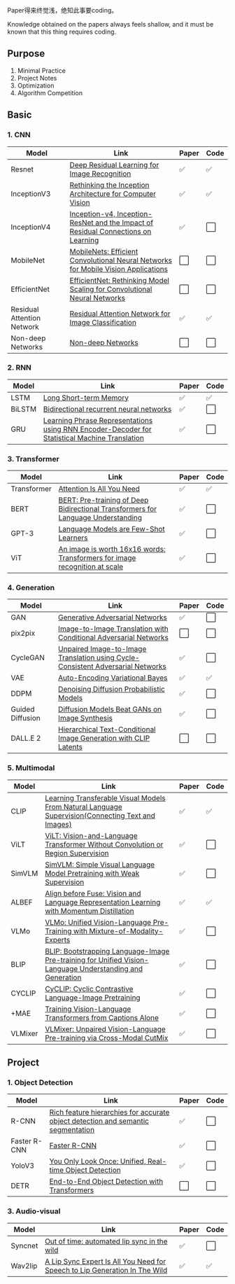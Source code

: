 <!--
 * @Author: Jiayi Liu
 * @Date: 2022-10-02 08:25:41
 * @LastEditors: Jiayi Liu
 * @LastEditTime: 2023-05-25 03:39:09
 * @FilePath: /private_jacieliu/DL-paper-implementation/README.md
 * @Description: 
 * Copyright (c) 2022 by JiayiLiu, All Rights Reserved. 
-->
Paper得来终觉浅，绝知此事要coding。

Knowledge obtained on the papers always feels shallow, and it must be known that this thing requires coding.

## Purpose

1. Minimal Practice
2. Project Notes
3. Optimization
4. Algorithm Competition

## Basic

### 1. CNN

| Model   | Link   | Paper  | Code  |
| ----  | ----  | ----  | ----  |
| Resnet  | [Deep Residual Learning for Image Recognition](https://arxiv.org/abs/1512.03385v1)  | :white_check_mark: | :white_check_mark: |
| InceptionV3  | [Rethinking the Inception Architecture for Computer Vision](https://arxiv.org/abs/1512.00567v3)  | :white_check_mark: | :white_check_mark: |
| InceptionV4  | [Inception-v4, Inception-ResNet and the Impact of Residual Connections on Learning](https://arxiv.org/abs/1602.07261)  | :white_check_mark: | :white_large_square: |
| MobileNet  | [MobileNets: Efficient Convolutional Neural Networks for Mobile Vision Applications](https://arxiv.org/abs/1704.04861)  | :white_large_square: | :white_large_square: |
| EfficientNet  | [EfficientNet: Rethinking Model Scaling for Convolutional Neural Networks](https://arxiv.org/abs/1905.11946)  | :white_large_square: | :white_large_square: |
| Residual Attention Network  | [Residual Attention Network for Image Classification](https://arxiv.org/abs/1704.06904)  | :white_check_mark: | :white_check_mark: |
| Non-deep Networks  | [Non-deep Networks](https://arxiv.org/abs/2110.07641)  | :white_large_square: | :white_large_square: |

### 2. RNN
| Model   | Link   | Paper  | Code  |
| ----  | ----  | ----  | ----  |
| LSTM  | [Long Short-term Memory](https://www.researchgate.net/publication/13853244_Long_Short-term_Memory)  | :white_check_mark: | :white_check_mark: |
| BiLSTM  | [Bidirectional recurrent neural networks](https://www.researchgate.net/publication/3316656_Bidirectional_recurrent_neural_networks)  | :white_check_mark: | :white_large_square: |
| GRU  | [Learning Phrase Representations using RNN Encoder-Decoder for Statistical Machine Translation](https://arxiv.org/abs/1406.1078)  | :white_check_mark: | :white_large_square: |

### 3. Transformer

| Model   | Link   | Paper  | Code  |
| ----  | ----  | ----  | ----  |
| Transformer  | [Attention Is All You Need](https://arxiv.org/abs/1706.03762)  | :white_check_mark: | :white_check_mark: |
| BERT  | [BERT: Pre-training of Deep Bidirectional Transformers for Language Understanding](https://arxiv.org/abs/1810.04805)  | :white_check_mark: | :white_large_square: |
| GPT-3  | [Language Models are Few-Shot Learners](https://arxiv.org/abs/2005.14165)  | :white_check_mark: | :white_large_square: |
| ViT  | [An image is worth 16x16 words: Transformers for image recognition at scale](https://arxiv.org/abs/2010.11929)  | :white_check_mark: | :white_large_square: |


### 4. Generation

| Model   | Link   | Paper  | Code  |
| ----  | ----  | ----  | ----  |
| GAN  | [Generative Adversarial Networks](https://arxiv.org/abs/1406.2661)  | :white_check_mark: | :white_large_square: |
| pix2pix  | [Image-to-Image Translation with Conditional Adversarial Networks](https://arxiv.org/abs/1611.07004)  | :white_large_square: | :white_large_square: |
| CycleGAN  | [Unpaired Image-to-Image Translation using Cycle-Consistent Adversarial Networks](https://arxiv.org/abs/1703.10593)  | :white_check_mark: | :white_large_square: |
| VAE  | [Auto-Encoding Variational Bayes](https://arxiv.org/abs/1312.6114)  | :white_check_mark: | :white_check_mark: |
| DDPM  | [Denoising Diffusion Probabilistic Models](https://arxiv.org/abs/2006.11239)  | :white_check_mark: | :white_large_square: |
| Guided Diffusion  | [Diffusion Models Beat GANs on Image Synthesis](https://arxiv.org/abs/2105.05233)  | :white_check_mark: | :white_large_square: |
| DALL.E 2  | [Hierarchical Text-Conditional Image Generation with CLIP Latents](https://arxiv.org/abs/2204.06125)  | :white_large_square: | :white_large_square: |

### 5. Multimodal

| Model   | Link   | Paper  | Code  |
| ----  | ----  | ----  | ----  |
| CLIP  | [Learning Transferable Visual Models From Natural Language Supervision(Connecting Text and Images)](https://arxiv.org/abs/2103.00020)  | :white_check_mark: | :white_check_mark: |
| ViLT  | [ViLT: Vision-and-Language Transformer Without Convolution or Region Supervision](https://arxiv.org/abs/2102.03334)  | :white_check_mark: | :white_large_square: |
| SimVLM  | [SimVLM: Simple Visual Language Model Pretraining with Weak Supervision](https://arxiv.org/abs/2108.10904)  | :white_check_mark: | :white_large_square: |
| ALBEF  | [Align before Fuse: Vision and Language Representation Learning with Momentum Distillation](https://proceedings.neurips.cc/paper/2021/hash/505259756244493872b7709a8a01b536-Abstract.html)  | :white_check_mark: | :white_check_mark: |
| VLMo  | [VLMo: Unified Vision-Language Pre-Training with Mixture-of-Modality-Experts](https://proceedings.neurips.cc/paper_files/paper/2022/hash/d46662aa53e78a62afd980a29e0c37ed-Abstract-Conference.html)  | :white_check_mark: | :white_large_square: |
| BLIP  | [BLIP: Bootstrapping Language-Image Pre-training for Unified Vision-Language Understanding and Generation](https://proceedings.mlr.press/v162/li22n.html)  | :white_check_mark: | :white_large_square: |
| CYCLIP  | [CyCLIP: Cyclic Contrastive Language-Image Pretraining](https://proceedings.neurips.cc/paper_files/paper/2022/hash/2cd36d327f33d47b372d4711edd08de0-Abstract-Conference.html)  | :white_check_mark: | :white_large_square: |
| +MAE  | [Training Vision-Language Transformers from Captions Alone](https://arxiv.org/abs/2205.09256)  | :white_check_mark: | :white_large_square: |
| VLMixer  | [VLMixer: Unpaired Vision-Language Pre-training via Cross-Modal CutMix](https://proceedings.mlr.press/v162/wang22h.html)  | :white_check_mark: | :white_large_square: |


## Project
### 1. Object Detection

| Model   | Link   | Paper  | Code  |
| ----  | ----  | ----  | ----  |
| R-CNN  | [Rich feature hierarchies for accurate object detection and semantic segmentation](https://arxiv.org/abs/1311.2524)  | :white_check_mark: | :white_large_square: |
| Faster R-CNN  | [Faster R-CNN](https://arxiv.org/abs/1504.08083)  | :white_check_mark: | :white_large_square: |
| YoloV3  | [You Only Look Once: Unified, Real-time Object Detection](https://www.cv-foundation.org/openaccess/content_cvpr_2016/html/Redmon_You_Only_Look_CVPR_2016_paper.html)  | :white_check_mark: | :white_large_square: |
| DETR  | [End-to-End Object Detection with Transformers](https://arxiv.org/abs/2005.12872)  | :white_large_square: | :white_large_square: |

### 3. Audio-visual

| Model   | Link   | Paper  | Code  |
| ----  | ----  | ----  | ----  |
| Syncnet  | [Out of time: automated lip sync in the wild](https://link.springer.com/chapter/10.1007/978-3-319-54427-4_19)  | :white_check_mark: | :white_large_square: |
| Wav2lip  | [A Lip Sync Expert Is All You Need for Speech to Lip Generation In The Wild](https://arxiv.org/abs/2008.10010)  | :white_check_mark: | :white_check_mark: |